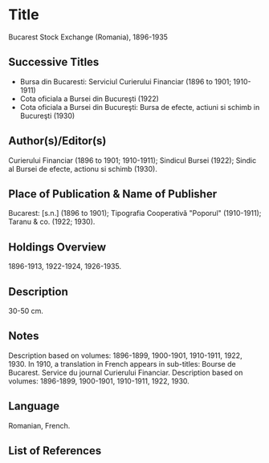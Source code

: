 # Title
Bucarest Stock Exchange (Romania), 1896-1935

## Successive Titles
* Bursa din Bucaresti: Serviciul Curierului Financiar (1896 to 1901; 1910-1911)
* Cota oficiala a Bursei din Bucureşti (1922)
* Cota oficiala a Bursei din Bucureşti: Bursa de efecte, actiuni si schimb in Bucureşti (1930) 

## Author(s)/Editor(s)
Curierului Financiar (1896 to 1901; 1910-1911); Sindicul  Bursei (1922); Sindic al Bursei de efecte, actionu si schimb (1930).

## Place of Publication & Name of Publisher
Bucarest: [s.n.] (1896 to 1901); Tipografia Cooperativă "Poporul" (1910-1911); Taranu & co. (1922; 1930). 

## Holdings Overview
1896-1913, 1922-1924, 1926-1935.

## Description
30-50 cm.

## Notes
Description based on volumes: 1896-1899, 1900-1901, 1910-1911, 1922, 1930. In 1910, a translation in French appears in sub-titles: Bourse de Bucarest. Service du journal Curierului Financiar. Description based on volumes: 1896-1899, 1900-1901, 1910-1911, 1922, 1930.

## Language
Romanian, French.

## List of References
